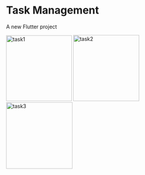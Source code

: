 # Task Management

A new Flutter project 

<img width="178" alt="task1" src="https://github.com/kazihabiba201/task_management/assets/72264916/68b65744-baf2-4a40-ad53-b79008f2811a">
<img width="179" alt="task2" src="https://github.com/kazihabiba201/task_management/assets/72264916/ea637539-368f-49cb-94fe-f2b7f5f755d2">
<img width="180" alt="task3" src="https://github.com/kazihabiba201/task_management/assets/72264916/cd2cb582-10b2-4e80-b31e-63c0bbe8ebdd">
